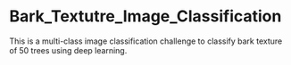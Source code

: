 # Bark_Textutre_Image_Classification
This is a multi-class image classification challenge to classify bark texture of 50 trees using deep learning.
